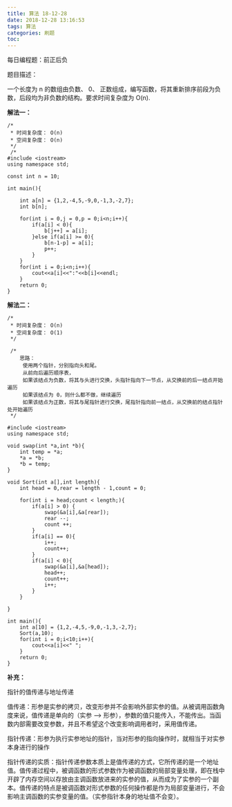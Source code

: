 ```yaml
---
title: 算法 18-12-28
date: 2018-12-28 13:16:53
tags: 算法
categories: 刷题
toc:
---
```


每日编程题：前正后负

题目描述：

一个长度为 n 的数组由负数、 0、 正数组成，编写函数，将其重新排序前段为负数，后段均为非负数的结构。要求时间复杂度为 O(n).

<!--more-->

**解法一：**

```
/*
 * 时间复杂度： O(n)
 * 空间复杂度： O(n)
 */
 /* 
#include <iostream>
using namespace std;

const int n = 10;

int main(){
	
	int a[n] = {1,2,-4,5,-9,0,-1,3,-2,7};
	int b[n];
	
	for(int i = 0,j = 0,p = 0;i<n;i++){
		if(a[i] < 0){
			b[j++] = a[i];
		}else if(a[i] >= 0){
			b[n-1-p] = a[i];
			p++;
		}
	}
	for(int i = 0;i<n;i++){
		cout<<a[i]<<":"<<b[i]<<endl;
	} 
	return 0;
} 
```



**解法二：**

```
/*
 * 时间复杂度： O(n)
 * 空间复杂度： O(1)
 */
 
 /*
 	思路：
	 使用两个指针，分别指向头和尾。
	 从前向后遍历顺序表，
	 如果该结点为负数，将其与头进行交换，头指针指向下一节点，从交换前的后一结点开始遍历
	 如果该结点为 0，则什么都不做，继续遍历
	 如果该结点为正数，将其与尾指针进行交换，尾指针指向前一结点，从交换前的结点指针处开始遍历 
 */ 
 
#include <iostream>
using namespace std;

void swap(int *a,int *b){
	int temp = *a;
	*a = *b;
	*b = temp;
}

void Sort(int a[],int length){
	int head = 0,rear = length - 1,count = 0;
	
	for(int i = head;count < length;){
		if(a[i] > 0) {
			swap(&a[i],&a[rear]);
			rear --;
			count ++;
		}
		if(a[i] == 0){
			i++;
			count++;
		}
		if(a[i] < 0){
			swap(&a[i],&a[head]);
			head++;
			count++;
			i++;
		}
	}
	
} 

int main(){
	int a[10] = {1,2,-4,5,-9,0,-1,3,-2,7};
	Sort(a,10);
	for(int i = 0;i<10;i++){
		cout<<a[i]<<" ";
	} 
	return 0;
} 
```

**补充：**

指针的值传递与地址传递

值传递：形参是实参的拷贝，改变形参并不会影响外部实参的值。从被调用函数角度来说，值传递是单向的（实参 --> 形参），参数的值只能传入，不能传出。当函数内部需要改变参数，并且不希望这个改变影响调用者时，采用值传递。

指针传递：形参为执行实参地址的指针，当对形参的指向操作时，就相当于对实参本身进行的操作

指针传递的实质：指针传递参数本质上是值传递的方式，它所传递的是一个地址值。值传递过程中，被调函数的形式参数作为被调函数的局部变量处理，即在栈中开辟了内存空间以存放由主调函数放进来的实参的值，从而成为了实参的一个副本。值传递的特点是被调函数对形式参数的任何操作都是作为局部变量进行，不会影响主调函数的实参变量的值。（实参指针本身的地址值不会变）。

